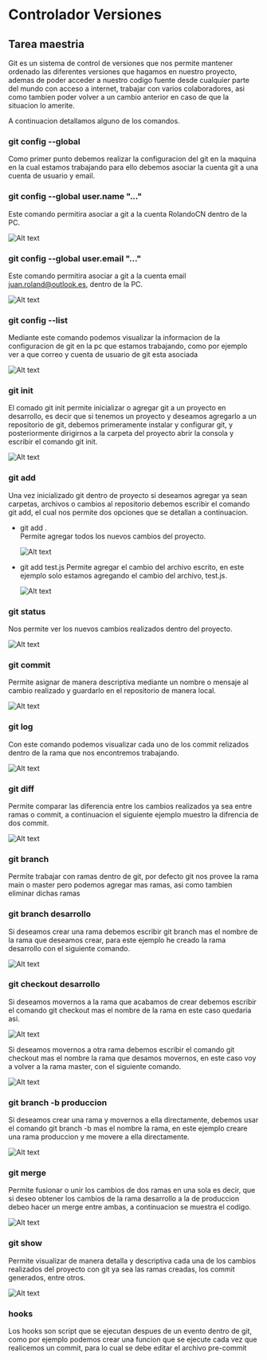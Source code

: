 # Controlador Versiones
## Tarea maestria

Git es un sistema de control de versiones que nos permite mantener ordenado las diferentes versiones que hagamos en nuestro proyecto, ademas de poder acceder a nuestro codigo fuente desde cualquier parte del mundo con acceso a internet, trabajar con varios colaboradores, asi como tambien poder volver a un cambio anterior en caso de que la situacion lo amerite.

A continuacion detallamos alguno de los comandos.

### git config --global 
Como primer punto debemos realizar la configuracion del git en la maquina en la cual estamos trabajando para ello debemos asociar la cuenta git a una cuenta de usuario y email.

### git config --global user.name "..."
Este comando permitira asociar a git a la cuenta RolandoCN dentro de la PC.

![Alt text](image.png)

### git config --global user.email "..."
Este comando permitira asociar a git a la cuenta email juan.roland@outlook.es, dentro de la PC.

![Alt text](image-1.png)

### git config --list
Mediante este comando podemos visualizar la informacion de la configuracion de git en la pc que estamos trabajando, como por ejemplo ver a que correo y cuenta de usuario de git esta asociada

![Alt text](image-2.png)

### git init
El comado git init permite inicializar o agregar git a un proyecto en desarrollo, es decir que si tenemos un proyecto y deseamos agregarlo a un repositorio de git, debemos primeramente instalar y configurar git, y posteriormente dirigirnos a la carpeta del proyecto abrir la consola y escribir el comando git init.

![Alt text](image-3.png)

### git add 
Una vez inicializado git dentro de proyecto si deseamos agregar ya sean carpetas, archivos o cambios al repositorio debemos escribir el comando git add, el cual nos permite dos opciones que se detallan a continuacion.

- git add .  
Permite agregar todos los nuevos cambios del proyecto.

   ![Alt text](image-4.png)

- git add test.js
Permite agregar el cambio del archivo escrito, en este ejemplo solo estamos agregando el cambio del archivo, test.js.

   ![Alt text](image-5.png)

### git status
Nos permite ver los nuevos cambios realizados dentro del proyecto.

![Alt text](image-6.png)

### git commit
Permite asignar de manera descriptiva mediante un nombre o mensaje al cambio realizado y guardarlo en el repositorio de manera local.

![Alt text](image-7.png)

### git log
Con este comando podemos visualizar cada uno de los commit relizados dentro de la rama que nos encontremos trabajando.

![Alt text](image-8.png)

### git diff
Permite comparar las diferencia entre los cambios realizados ya sea entre ramas o commit, a continuacion el siguiente ejemplo muestro la difrencia de dos commit.

![Alt text](image-9.png)

### git branch
Permite trabajar con ramas dentro de git, por defecto git nos provee la rama main o master pero podemos agregar mas ramas, asi como tambien eliminar dichas ramas

### git branch desarrollo
Si deseamos crear una rama debemos escribir git branch mas el nombre de la rama que deseamos crear, para este ejemplo he creado la rama desarrollo con el siguiente comando.

![Alt text](image-10.png)

### git checkout desarrollo
Si deseamos movernos a la rama que acabamos de crear debemos escribir el comando git checkout mas el nombre de  la rama en este caso quedaria asi.

![Alt text](image-11.png)

Si deseamos movernos a otra rama debemos escribir el comando git checkout mas el nombre la rama que desamos movernos, en este caso voy a volver a la rama master, con el siguiente comando.

![Alt text](image-12.png)

### git branch -b produccion
Si deseamos crear una rama y movernos a ella directamente, debemos usar el comando git branch -b mas el nombre la rama, en este ejemplo creare una rama produccion y me movere a ella directamente.

![Alt text](image-13.png)

### git merge
Permite fusionar o unir los cambios de dos ramas en una sola es decir, que si deseo obtener los cambios de la rama desarrollo a la de produccion debeo hacer un merge entre ambas, a continuacion se muestra el codigo.

![Alt text](image-16.png)

### git show
Permite visualizar de manera detalla y descriptiva cada una de los cambios realizados del proyecto con git ya sea las ramas creadas, los commit generados, entre otros.

![Alt text](image-15.png)

### hooks
Los hooks son script que se ejecutan despues de un evento dentro de git, como por ejemplo podemos crear una funcion que se ejecute cada vez que realicemos un commit, para lo cual se debe editar el archivo pre-commit